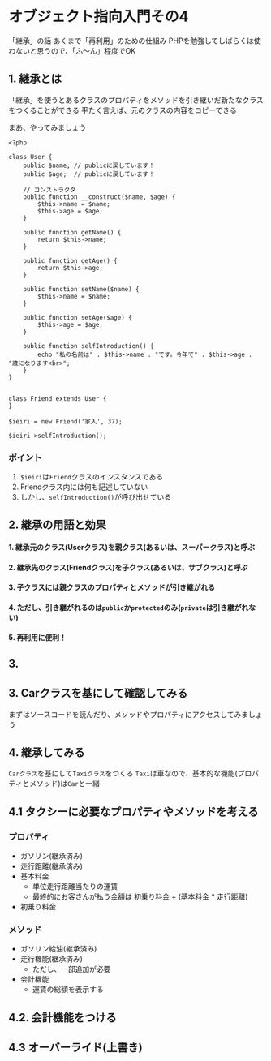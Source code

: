 # オブジェクト指向入門その4
「継承」の話
あくまで「再利用」のための仕組み
PHPを勉強してしばらくは使わないと思うので、「ふ〜ん」程度でOK

## 1. 継承とは
「継承」を使うとあるクラスのプロパティをメソッドを引き継いだ新たなクラスをつくることができる
平たく言えば、元のクラスの内容をコピーできる

まあ、やってみましょう


```php:
<?php

class User {
    public $name; // publicに戻しています！
    public $age;  // publicに戻しています！

    // コンストラクタ
    public function __construct($name, $age) {
        $this->name = $name;
        $this->age = $age;
    }

    public function getName() {
        return $this->name;
    }

    public function getAge() {
        return $this->age;
    }

    public function setName($name) {
        $this->name = $name;
    }

    public function setAge($age) {
        $this->age = $age;
    }

    public function selfIntroduction() {
        echo "私の名前は" . $this->name . "です。今年で" . $this->age . "歳になります<br>";
    }
}


class Friend extends User {
}

$ieiri = new Friend('家入', 37);

$ieiri->selfIntroduction();
```

### ポイント
1. `$ieiri`は`Friend`クラスのインスタンスである
2. Friendクラス内には何も記述していない
3. しかし、`selfIntroduction()`が呼び出せている

## 2. 継承の用語と効果

#### 1. 継承元のクラス(Userクラス)を親クラス(あるいは、スーパークラス)と呼ぶ
#### 2. 継承先のクラス(Friendクラス)を子クラス(あるいは、サブクラス)と呼ぶ
#### 3. 子クラスには親クラスのプロパティとメソッドが引き継がれる
#### 4. ただし、引き継がれるのは`public`か`protected`のみ(`private`は引き継がれない)
#### 5. 再利用に便利！


## 3.

## 3. Carクラスを基にして確認してみる
まずはソースコードを読んだり、メソッドやプロパティにアクセスしてみましょう
## 4. 継承してみる
`Carクラス`を基にして`Taxiクラス`をつくる
`Taxi`は車なので、基本的な機能(プロパティとメソッド)は`Car`と一緒
## 4.1 タクシーに必要なプロパティやメソッドを考える
### プロパティ
- ガソリン(継承済み)
- 走行距離(継承済み)
- 基本料金
    - 単位走行距離当たりの運賃
    - 最終的にお客さんが払う金額は 初乗り料金 + (基本料金 * 走行距離)
- 初乗り料金

### メソッド
- ガソリン給油(継承済み)
- 走行機能(継承済み)
    - ただし、一部追加が必要
- 会計機能
    - 運賃の総額を表示する


## 4.2. 会計機能をつける
## 4.3 オーバーライド(上書き)












